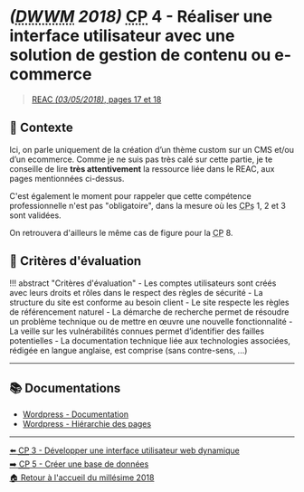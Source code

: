 # _(<abbr title="Développeur Web et Web Mobile">DWWM</abbr> 2018)_ <abbr title="Compétence Professionnelle">CP</abbr> 4 - Réaliser une interface utilisateur avec une solution de gestion de contenu ou e-commerce
> [REAC _(03/05/2018)_, pages 17 et 18](https://www.banque.di.afpa.fr/EspaceEmployeursCandidatsActeurs/EGPResultat.aspx?ct=01280m03&type=t)

## 🚀 Contexte

Ici, on parle uniquement de la création d’un thème custom sur un CMS et/ou d’un ecommerce.
Comme je ne suis pas très calé sur cette partie, je te conseille de lire **très attentivement**
la ressource liée dans le REAC, aux pages mentionnées ci-dessus.

C'est également le moment pour rappeler que cette compétence professionnelle n'est pas "obligatoire", dans la mesure
où les <abbr title="Compétences Professionnelles">CPs</abbr> 1, 2 et 3 sont validées.

On retrouvera d'ailleurs le même cas de figure pour la <abbr title="Compétence Professionnelle">CP</abbr> 8.

## 📝 Critères d'évaluation
!!! abstract "Critères d'évaluation"
    - Les comptes utilisateurs sont créés avec leurs droits et rôles dans le respect des règles de sécurité
    - La structure du site est conforme au besoin client
    - Le site respecte les règles de référencement naturel
    - La démarche de recherche permet de résoudre un problème technique ou de mettre en œuvre une nouvelle fonctionnalité
    - La veille sur les vulnérabilités connues permet d’identifier des failles potentielles
    - La documentation technique liée aux technologies associées, rédigée en langue anglaise, est comprise (sans contre-sens, ...)

---

## 📚 Documentations
- [Wordpress - Documentation](https://developer.wordpress.org/)
- [Wordpress - Hiérarchie des pages](https://developer.wordpress.org/themes/basics/template-hierarchy/)

---

[⬅️ <abbr title="Compétence Professionnelle">CP</abbr> 3 - Développer une interface utilisateur web dynamique](cp-3-developper-une-interface-utilisateur-web-dynamique.md)  
[➡️ <abbr title="Compétence Professionnelle">CP</abbr> 5 - Créer une base de données](cp-5-creer-une-base-de-donnees.md)  
[🏠 Retour à l'accueil du millésime 2018](index.md)